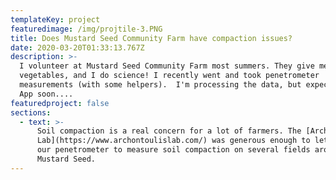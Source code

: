 ```yaml
---
templateKey: project
featuredimage: /img/projtile-3.PNG
title: Does Mustard Seed Community Farm have compaction issues?
date: 2020-03-20T01:33:13.767Z
description: >-
  I volunteer at Mustard Seed Community Farm most summers. They give me
  vegetables, and I do science! I recently went and took penetrometer
  measurements (with some helpers).  I'm processing the data, but expect a Shiny
  App soon....
featuredproject: false
sections:
  - text: >-
      Soil compaction is a real concern for a lot of farmers. The [Archontoulis
      Lab](https://www.archontoulislab.com/) was generous enough to let me use
      our penetrometer to measure soil compaction on several fields around
      Mustard Seed.
---
```


